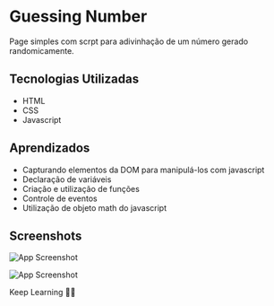 # Guessing Number

Page simples com scrpt para adivinhação de um número gerado randomicamente.







## Tecnologias Utilizadas

- HTML
- CSS
- Javascript

## Aprendizados

- Capturando elementos da DOM para manipulá-los com javascript
- Declaração de variáveis
- Criação e utilização de funções
- Controle de eventos
- Utilização de objeto math do javascript


## Screenshots

![App Screenshot](https://i.imgur.com/O5AIABu.png)

![App Screenshot](https://i.imgur.com/B2hK5hs.png)



Keep Learning 💜🚀